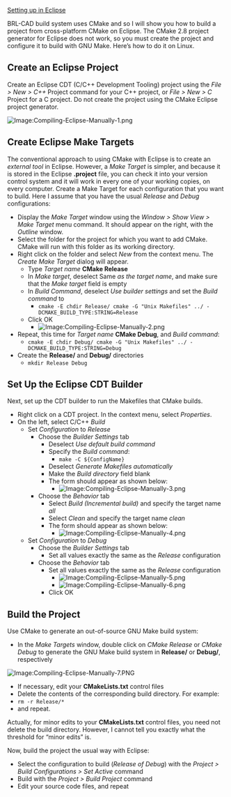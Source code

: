 [Setting up in Eclipse](Compiling/Eclipse "wikilink")

BRL-CAD build system uses CMake and so I will show you how to build a
project from cross-platform CMake on Eclipse. The CMake 2.8 project
generator for Eclipse does not work, so you must create the project and
configure it to build with GNU Make. Here’s how to do it on Linux.

## Create an Eclipse Project

Create an Eclipse CDT (C/C++ Development Tooling) project using the
*File &gt; New &gt; C++* Project command for your C++ project, or *File
&gt; New &gt; C* Project for a C project. Do not create the project
using the CMake Eclipse project generator.

![Image:Compiling-Eclipse-Manually-1.png](Compiling-Eclipse-Manually-1.png "Image:Compiling-Eclipse-Manually-1.png")

## Create Eclipse Make Targets

The conventional approach to using CMake with Eclipse is to create an
*external tool* in Eclipse. However, a *Make Target* is simpler, and
because it is stored in the Eclipse **.project** file, you can check it
into your version control system and it will work in every one of your
working copies, on every computer. Create a Make Target for each
configuration that you want to build. Here I assume that you have the
usual *Release* and *Debug* configurations:

-   Display the *Make Target* window using the *Window &gt; Show
    View &gt; Make Target* menu command. It should appear on the right,
    with the *Outline* window.
-   Select the folder for the project for which you want to add CMake.
    CMake will run with this folder as its working directory.
-   Right click on the folder and select *New* from the context menu.
    The *Create Make Target* dialog will appear.
    -   Type *Target name* **CMake Release**
    -   In *Make target*, deselect Same *as the target name*, and make
        sure that the *Make target* field is empty
    -   In *Build Command*, deselect *Use builder settings* and set the
        *Build command* to
        -   `cmake -E chdir Release/ cmake -G "Unix Makefiles" ../ -DCMAKE_BUILD_TYPE:STRING=Release`
    -   Click OK
        -   ![Image:Compiling-Eclipse-Manually-2.png](Compiling-Eclipse-Manually-2.png "fig:Image:Compiling-Eclipse-Manually-2.png")
-   Repeat, this time for *Target name* **CMake Debug**, and *Build
    command*:
    -   `cmake -E chdir Debug/ cmake -G "Unix Makefiles" ../ -DCMAKE_BUILD_TYPE:STRING=Debug`
-   Create the **Release/** and **Debug/** directories
    -   `mkdir Release Debug`

## Set Up the Eclipse CDT Builder

Next, set up the CDT builder to run the Makefiles that CMake builds.

-   Right click on a CDT project. In the context menu, select
    *Properties*.
-   On the left, select C/C++ *Build*
    -   Set *Configuration* to *Release*
        -   Choose the *Builder Settings* tab
            -   Deselect *Use default build command*
            -   Specify the *Build command*:
                -   `make -C ${ConfigName}`
            -   Deselect *Generate Makefiles automatically*
            -   Make the *Build directory* field blank
            -   The form should appear as shown below:
                -   ![Image:Compiling-Eclipse-Manually-3.png](Compiling-Eclipse-Manually-3.png "fig:Image:Compiling-Eclipse-Manually-3.png")
        -   Choose the *Behavior* tab
            -   Select *Build (Incremental build)* and specify the
                target name *all*
            -   Select *Clean* and specify the target name *clean*
            -   The form should appear as shown below:
                -   ![Image:Compiling-Eclipse-Manually-4.png](Compiling-Eclipse-Manually-4.png "fig:Image:Compiling-Eclipse-Manually-4.png")
    -   Set *Configuration* to *Debug*
        -   Choose the *Builder Settings* tab
            -   Set all values exactly the same as the *Release*
                configuration
        -   Choose the *Behavior* tab
            -   Set all values exactly the same as the *Release*
                configuration
                -   ![Image:Compiling-Eclipse-Manually-5.png](Compiling-Eclipse-Manually-5.png "fig:Image:Compiling-Eclipse-Manually-5.png")
                -   ![Image:Compiling-Eclipse-Manually-6.png](Compiling-Eclipse-Manually-6.png "fig:Image:Compiling-Eclipse-Manually-6.png")
            -   Click OK

## Build the Project

Use CMake to generate an out-of-source GNU Make build system:

-   In the *Make Targets* window, double click on *CMake Release* or
    *CMake Debug* to generate the GNU Make build system in **Release/**
    or **Debug/**, respectively

![Image:Compiling-Eclipse-Manually-7.PNG](Compiling-Eclipse-Manually-7.PNG "Image:Compiling-Eclipse-Manually-7.PNG")

-   If necessary, edit your **CMakeLists.txt** control files
-   Delete the contents of the corresponding build directory. For
    example:
-   `rm -r Release/*`
-   and repeat.

Actually, for minor edits to your **CMakeLists.txt** control files, you
need not delete the build directory. However, I cannot tell you exactly
what the threshold for “minor edits” is.

Now, build the project the usual way with Eclipse:

-   Select the configuration to build (*Release of Debug*) with the
    *Project &gt; Build Configurations &gt; Set Active* command
-   Build with the *Project &gt; Build Project* command
-   Edit your source code files, and repeat